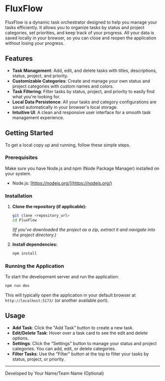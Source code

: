 # FluxFlow

FluxFlow is a dynamic task orchestrator designed to help you manage your tasks efficiently. It allows you to organize tasks by status and project categories, set priorities, and keep track of your progress. All your data is saved locally in your browser, so you can close and reopen the application without losing your progress.

## Features

*   **Task Management**: Add, edit, and delete tasks with titles, descriptions, status, project, and priority.
*   **Customizable Categories**: Create and manage your own status and project categories with custom names and colors.
*   **Task Filtering**: Filter tasks by status, project, and priority to easily find what you're looking for.
*   **Local Data Persistence**: All your tasks and category configurations are saved automatically in your browser's local storage.
*   **Intuitive UI**: A clean and responsive user interface for a smooth task management experience.

## Getting Started

To get a local copy up and running, follow these simple steps.

### Prerequisites

Make sure you have Node.js and npm (Node Package Manager) installed on your system.

*   Node.js: [https://nodejs.org/](https://nodejs.org/)

### Installation

1.  **Clone the repository (if applicable):**
    ```bash
    git clone <repository_url>
    cd FluxFlow
    ```
    *(If you've downloaded the project as a zip, extract it and navigate into the project directory.)*

2.  **Install dependencies:**
    ```bash
    npm install
    ```

### Running the Application

To start the development server and run the application:

```bash
npm run dev
```

This will typically open the application in your default browser at `http://localhost:5173/` (or another available port).

## Usage

*   **Add Task**: Click the "Add Task" button to create a new task.
*   **Edit/Delete Task**: Hover over a task card to see the edit and delete options.
*   **Settings**: Click the "Settings" button to manage your status and project categories. You can add, edit, or delete categories.
*   **Filter Tasks**: Use the "Filter" button at the top to filter your tasks by status, project, or priority.

---
Developed by Your Name/Team Name (Optional)
